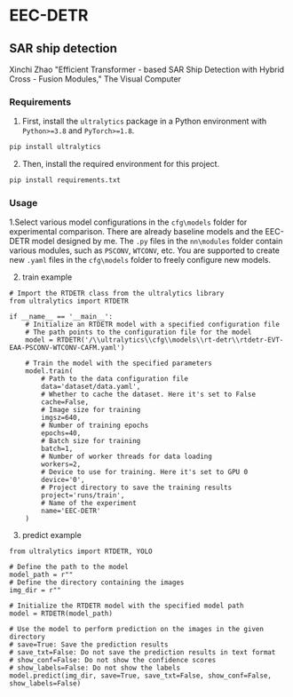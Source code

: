# EEC-DETR
## SAR ship detection

Xinchi Zhao "Efficient Transformer - based SAR Ship Detection with Hybrid Cross - Fusion Modules," The Visual Computer

### Requirements
1. First, install the `ultralytics` package in a Python environment with `Python>=3.8` and `PyTorch>=1.8`.
```bash
pip install ultralytics
```
2. Then, install the required environment for this project.
```bash
pip install requirements.txt
```
### Usage
1.Select various model configurations in the `cfg\models` folder for experimental comparison. There are already baseline models and the EEC-DETR model designed by me. The `.py` files in the `nn\modules` folder contain various modules, such as `PSCONV`, `WTCONV`, etc. You are supported to create new `.yaml` files in the `cfg\models` folder to freely configure new models. 

2. train example
```
# Import the RTDETR class from the ultralytics library
from ultralytics import RTDETR

if __name__ == '__main__':
    # Initialize an RTDETR model with a specified configuration file
    # The path points to the configuration file for the model
    model = RTDETR('/\\ultralytics\\cfg\\models\\rt-detr\\rtdetr-EVT-EAA-PSCONV-WTCONV-CAFM.yaml')

    # Train the model with the specified parameters
    model.train(
        # Path to the data configuration file
        data='dataset/data.yaml',
        # Whether to cache the dataset. Here it's set to False
        cache=False,
        # Image size for training
        imgsz=640,
        # Number of training epochs
        epochs=40,
        # Batch size for training
        batch=1,
        # Number of worker threads for data loading
        workers=2,
        # Device to use for training. Here it's set to GPU 0
        device='0',
        # Project directory to save the training results
        project='runs/train',
        # Name of the experiment
        name='EEC-DETR'
    )

```
3. predict example
```
from ultralytics import RTDETR, YOLO

# Define the path to the model
model_path = r""
# Define the directory containing the images
img_dir = r""

# Initialize the RTDETR model with the specified model path
model = RTDETR(model_path)

# Use the model to perform prediction on the images in the given directory
# save=True: Save the prediction results
# save_txt=False: Do not save the prediction results in text format
# show_conf=False: Do not show the confidence scores
# show_labels=False: Do not show the labels
model.predict(img_dir, save=True, save_txt=False, show_conf=False, show_labels=False)
```




